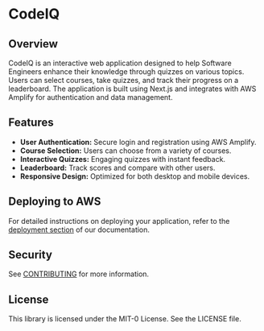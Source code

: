 # CodeIQ

## Overview 

CodeIQ is an interactive web application designed to help Software Engineers enhance their knowledge through quizzes on various topics. Users can select courses, take quizzes, and track their progress on a leaderboard. The application is built using Next.js and integrates with AWS Amplify for authentication and data management.

## Features

- **User Authentication:** Secure login and registration using AWS Amplify.
- **Course Selection:** Users can choose from a variety of courses.
- **Interactive Quizzes:** Engaging quizzes with instant feedback.
- **Leaderboard:** Track scores and compare with other users.
- **Responsive Design:** Optimized for both desktop and mobile devices.

## Deploying to AWS

For detailed instructions on deploying your application, refer to the [deployment section](https://docs.amplify.aws/nextjs/start/quickstart/nextjs-app-router-client-components/#deploy-a-fullstack-app-to-aws) of our documentation.

## Security

See [CONTRIBUTING](CONTRIBUTING.md#security-issue-notifications) for more information.

## License

This library is licensed under the MIT-0 License. See the LICENSE file.